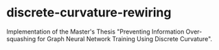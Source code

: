 # discrete-curvature-rewiring
Implementation of the Master's Thesis "Preventing Information Over-squashing for Graph Neural Network Training Using Discrete Curvature".
